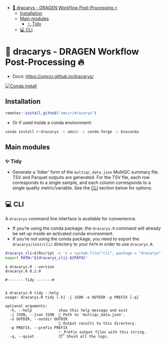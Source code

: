 
-   <a href="#-dracarys---dragen-workflow-post-processing-"
    id="toc--dracarys---dragen-workflow-post-processing-">🐲 dracarys -
    DRAGEN Workflow Post-Processing 🔥</a>
    -   <a href="#installation" id="toc-installation">Installation</a>
    -   <a href="#main-modules" id="toc-main-modules">Main modules</a>
        -   <a href="#id_-tidy" id="toc-id_-tidy">✨ Tidy</a>
    -   <a href="#id_-cli" id="toc-id_-cli">💻 CLI</a>

<!-- README.md is generated from README.Rmd. Please edit that file -->

# 🐲 dracarys - DRAGEN Workflow Post-Processing 🔥

-   Docs: <https://umccr.github.io/dracarys/>

[![Conda
install](https://anaconda.org/umccr/r-dracarys/badges/installer/conda.svg)](https://anaconda.org/umccr/r-dracarys)

## Installation

``` r
remotes::install_github("umccr/dracarys")
```

-   Or if used inside a conda environment:

``` bash
conda install r-dracarys -c umccr -c conda-forge -c bioconda
```

## Main modules

### ✨ Tidy

-   Generate a ‘tidier’ form of the `multiqc_data.json` MultiQC summary
    file. TSV and Parquet outputs are generated. For the TSV file, each
    row corresponds to a single sample, and each column corresponds to a
    single quality metric/variable. See the [CLI](#cli) section below
    for options.

## 💻 CLI

A `dracarys` command line interface is available for convenience.

-   If you’re using the conda package, the `dracarys.R` command will
    already be set up inside an activated conda environment.
-   If you’re *not* using the conda package, you need to export the
    `dracarys/inst/cli/` directory to your `PATH` in order to use
    `dracarys.R`.

``` bash
dracarys_cli=$(Rscript -e 'x = system.file("cli", package = "dracarys"); cat(x, "\n")' | xargs)
export PATH="${dracarys_cli}:${PATH}"
```

    $ dracarys.R --version
    dracarys.R 0.2.0

    #------- Tidy -------#


    $ dracarys.R tidy --help
    usage: dracarys.R tidy [-h] -j JSON -o OUTDIR -p PREFIX [-q]

    optional arguments:
      -h, --help            show this help message and exit
      -j JSON, --json JSON  💩 Path to 'multiqc_data.json'.
      -o OUTDIR, --outdir OUTDIR
                            🎁 Output results to this directory.
      -p PREFIX, --prefix PREFIX
                            ✨ Prefix output files with this string.
      -q, --quiet           😴 Shush all the logs.
